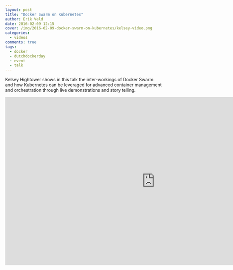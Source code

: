 ```yaml
---
layout: post
title: "Docker Swarm on Kubernetes"
author: Erik Veld
date: 2016-02-09 12:15
cover: /img/2016-02-09-docker-swarm-on-kubernetes/kelsey-video.png
categories:
  - videos
comments: true
tags:
  - docker
  - dutchdockerday
  - event
  - talk
---
```

Kelsey Hightower shows in this talk the inter-workings of Docker Swarm and how Kubernetes can be leveraged for advanced container management and orchestration through live demonstrations and story telling.

<iframe
  width="960"
  height="540"
  src="http://www.youtube.com/embed/jyrBLezuYoM"
  frameborder="0"
  allowfullscreen>
</iframe>

